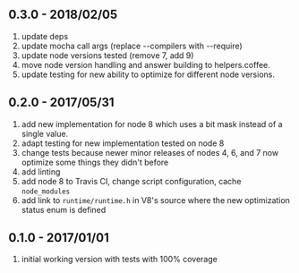 ## 0.3.0 - 2018/02/05

1. update deps
2. update mocha call args (replace --compilers with --require)
3. update node versions tested (remove 7, add 9)
4. move node version handling and answer building to helpers.coffee.
5. update testing for new ability to optimize for different node versions.


## 0.2.0 - 2017/05/31

1. add new implementation for node 8 which uses a bit mask instead of a single value.
2. adapt testing for new implementation tested on node 8
3. change tests because newer minor releases of nodes 4, 6, and 7 now optimize some things they didn't before
4. add linting
5. add node 8 to Travis CI, change script configuration, cache `node_modules`
6. add link to `runtime/runtime.h` in V8's source where the new optimization status enum is defined


## 0.1.0 - 2017/01/01

1. initial working version with tests with 100% coverage

